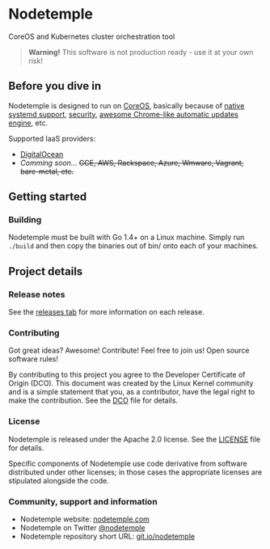 # Nodetemple

CoreOS and Kubernetes cluster orchestration tool
> **Warning!** This software is not production ready - use it at your own risk!

## Before you dive in

Nodetemple is designed to run on [CoreOS](https://coreos.com), basically because of [native systemd support](https://coreos.com/using-coreos/systemd/), [security](https://coreos.com/security/), [awesome Chrome-like automatic updates engine](https://coreos.com/using-coreos/updates/), etc.

Supported IaaS providers:
- [DigitalOcean](https://www.digitalocean.com/)
- *Comming soon...* ~~GCE, AWS, Rackspace, Azure, Wmware, Vagrant, bare-metal, etc.~~

## Getting started

### Building

Nodetemple must be built with Go 1.4+ on a Linux machine. Simply run `./build` and then copy the binaries out of bin/ onto each of your machines.

## Project details

### Release notes

See the [releases tab](https://github.com/nodetemple/nodetemple/releases) for more information on each release.

### Contributing

Got great ideas? Awesome! Contribute! Feel free to join us! Open source software rules!

By contributing to this project you agree to the Developer Certificate of Origin (DCO). This document was created by the Linux Kernel community and is a simple statement that you, as a contributor, have the legal right to make the contribution. See the [DCO](DCO) file for details.

### License

Nodetemple is released under the Apache 2.0 license. See the [LICENSE](LICENSE) file for details.

Specific components of Nodetemple use code derivative from software distributed under other licenses; in those cases the appropriate licenses are stipulated alongside the code.

### Community, support and information

- Nodetemple website: [nodetemple.com](https://nodetemple.com)
- Nodetemple on Twitter [@nodetemple](https://twitter.com/nodetemple)
- Nodetemple repository short URL: [git.io/nodetemple](https://git.io/nodetemple)
